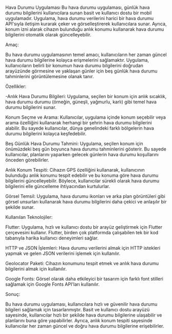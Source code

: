 Hava Durumu Uygulaması
Bu hava durumu uygulaması, günlük hava durumu bilgilerini kullanıcılara sunan basit ve kullanıcı dostu bir mobil uygulamadır. Uygulama, hava durumu verilerini harici bir hava durumu API'sıyla iletişim kurarak çeker ve görselleştirerek kullanıcılara sunar. Ayrıca, konum izni alarak cihazın bulunduğu anlık konumu kullanarak hava durumu bilgilerini otomatik olarak güncelleyebilir.

Amaç:

Bu hava durumu uygulamasının temel amacı, kullanıcıların her zaman güncel hava durumu bilgilerine kolayca erişmelerini sağlamaktır. Uygulama, kullanıcıların belirli bir konumun hava durumu bilgilerini doğrudan arayüzünde görmesine ve yaklaşan günler için beş günlük hava durumu tahminlerini görüntülemesine olanak tanır.

Özellikler:

-Anlık Hava Durumu Bilgileri: Uygulama, seçilen bir konum için anlık sıcaklık, hava durumu durumu (örneğin, güneşli, yağmurlu, karlı) gibi temel hava durumu bilgilerini sunar.

Konum Seçme ve Arama: Kullanıcılar, uygulama içinde konum seçebilir veya arama özelliğini kullanarak herhangi bir şehrin hava durumu bilgilerini alabilir. Bu sayede kullanıcılar, dünya genelindeki farklı bölgelerin hava durumu bilgilerini kolayca keşfedebilir.

Beş Günlük Hava Durumu Tahmini: Uygulama, seçilen konum için önümüzdeki beş gün boyunca hava durumu tahminlerini gösterir. Bu sayede kullanıcılar, planlarını yaparken gelecek günlerin hava durumu koşullarını önceden görebilirler.

Anlık Konum Tespiti: Cihazın GPS özelliğini kullanarak, kullanıcının bulunduğu anlık konumu tespit edebilir ve bu konuma göre hava durumu bilgilerini güncelleyebilir. Böylece, kullanıcılar sürekli olarak hava durumu bilgilerini elle güncelleme ihtiyacından kurtulurlar.

Görsel Temsil: Uygulama, hava durumu ikonları ve arka plan görüntüleri gibi görsel unsurları kullanarak hava durumu bilgilerini daha çekici ve anlaşılır bir şekilde sunar.

Kullanılan Teknolojiler:

Flutter: Uygulama, hızlı ve kullanıcı dostu bir arayüz geliştirmek için Flutter çerçevesini kullanır. Flutter, birden çok platformda çalışabilen tek bir kod tabanıyla harika kullanıcı deneyimleri sağlar.

HTTP ve JSON İşlemleri: Hava durumu verilerini almak için HTTP istekleri yapmak ve gelen JSON verilerini işlemek için kullanılır.

Geolocator Paketi: Cihazın konumunu tespit etmek ve anlık hava durumu bilgilerini almak için kullanılır.

Google Fonts: Görsel olarak daha etkileyici bir tasarım için farklı font stilleri sağlamak için Google Fonts API'ları kullanılır.

Sonuç:

Bu hava durumu uygulaması, kullanıcılara hızlı ve güvenilir hava durumu bilgileri sağlamak için tasarlanmıştır. Basit ve kullanıcı dostu arayüzü sayesinde, kullanıcılar hızlı bir şekilde hava durumu bilgilerine ulaşabilir ve planlarını buna göre yapabilirler. Ayrıca, anlık konum tespiti sayesinde kullanıcılar her zaman güncel ve doğru hava durumu bilgilerine erişebilirler.

